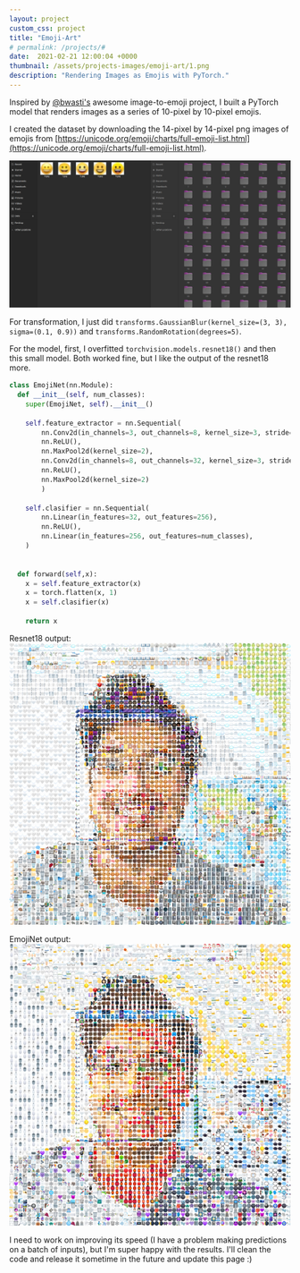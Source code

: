 ```yaml
---
layout: project
custom_css: project
title: "Emoji-Art"
# permalink: /projects/#
date:  2021-02-21 12:00:04 +0000
thumbnail: /assets/projects-images/emoji-art/1.png
description: "Rendering Images as Emojis with PyTorch."
---
```


Inspired by [@bwasti's](https://sigmoid.social/@bwasti/109592598903441446) awesome image-to-emoji project, I built a PyTorch model that renders images as a series of 10-pixel by 10-pixel emojis. 

I created the dataset by downloading the 14-pixel by 14-pixel png images of emojis from [https://unicode.org/emoji/charts/full-emoji-list.html](https://unicode.org/emoji/charts/full-emoji-list.html).

![dataset](/assets/projects-images/emoji-art/dataset.png)

For transformation, I just did `transforms.GaussianBlur(kernel_size=(3, 3), sigma=(0.1, 0.9))` and `transforms.RandomRotation(degrees=5)`.

For the model, first, I overfitted `torchvision.models.resnet18()` and then this small model. Both worked fine, but I like the output of the resnet18 more. 

```python
class EmojiNet(nn.Module):
  def __init__(self, num_classes):
    super(EmojiNet, self).__init__()

    self.feature_extractor = nn.Sequential(
        nn.Conv2d(in_channels=3, out_channels=8, kernel_size=3, stride=1),
        nn.ReLU(),
        nn.MaxPool2d(kernel_size=2),
        nn.Conv2d(in_channels=8, out_channels=32, kernel_size=3, stride=1),
        nn.ReLU(),
        nn.MaxPool2d(kernel_size=2)
        )
    
    self.clasifier = nn.Sequential(
        nn.Linear(in_features=32, out_features=256),
        nn.ReLU(),
        nn.Linear(in_features=256, out_features=num_classes),
    )


  def forward(self,x):
    x = self.feature_extractor(x)
    x = torch.flatten(x, 1)
    x = self.clasifier(x)

    return x
```

Resnet18 output: ![Resnet18 output](/assets/projects-images/emoji-art/mh.png)

EmojiNet output: ![EmojiNet output](/assets/projects-images/emoji-art/mh_mini.png)

I need to work on improving its speed (I have a problem making predictions on a batch of inputs), but I'm super happy with the results. I'll clean the code and release it sometime in the future and update this page :)

